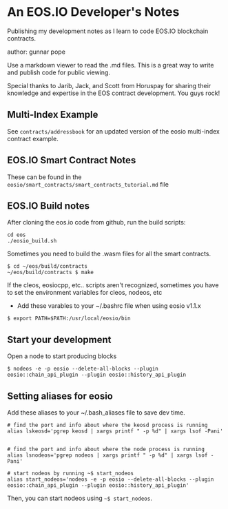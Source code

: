 # An EOS.IO Developer's Notes
Publishing my development notes as I learn to code EOS.IO blockchain contracts.

author: gunnar pope

Use a markdown viewer to read the .md files. This is a great way to write and publish code for public viewing.

Special thanks to Jarib, Jack, and Scott from Horuspay for sharing their knowledge and expertise in the EOS contract development. You guys rock!

## Multi-Index Example
See `contracts/addressbook` for an updated version of the eosio multi-index contract example.

 
## EOS.IO Smart Contract Notes
These can be found in the `eosio/smart_contracts/smart_contracts_tutorial.md` file


## EOS.IO Build notes
After cloning the eos.io code from github, run the build scripts:


```
cd eos
./eosio_build.sh
```

Sometimes you need to build the .wasm files for all the smart contracts.


```
$ cd ~/eos/build/contracts
~/eos/build/contracts $ make
```


If the cleos, eosiocpp, etc.. scripts aren't recognized,
sometimes you have to set the environment variables for cleos, nodeos, etc

* Add these varables to your ~/.bashrc file when using eosio v1.1.x
```
$ export PATH=$PATH:/usr/local/eosio/bin
```

## Start your development
Open a node to start producing blocks
```
$ nodeos -e -p eosio --delete-all-blocks --plugin eosio::chain_api_plugin --plugin eosio::history_api_plugin
```

## Setting aliases for eosio
Add these aliases to your ~/.bash_aliases file to save dev time.
```
# find the port and info about where the keosd process is running
alias lskeosd='pgrep keosd | xargs printf " -p %d" | xargs lsof -Pani'


# find the port and info about where the node process is running
alias lsnodeos='pgrep nodeos | xargs printf " -p %d" | xargs lsof -Pani'

# start nodeos by running ~$ start_nodeos
alias start_nodeos='nodeos -e -p eosio --delete-all-blocks --plugin eosio::chain_api_plugin --plugin eosio::history_api_plugin'
```

Then, you can start nodeos using `~$ start_nodeos`.
